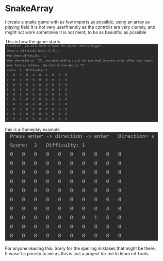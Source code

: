 # SnakeArray
I create a snake game with as few imports as possible, using an array as playing field
It is not very userfriendly as the controlls are very clumsy, and might not work sometimes
It is not ment, to be as beautiful as possible

This is how the game starts
![GitHub Logo](/SnakeArrayImages/SnakeArrayStart.PNG)

this is a Gameplay example
![GitHub Logo](/SnakeArrayImages/SnakeArrayGameplay.PNG) 


For anyone reading this. Sorry for the spelling mistakes that might be there. It wasn't a priority to me as this is just a project for me to learn ml Tools.
